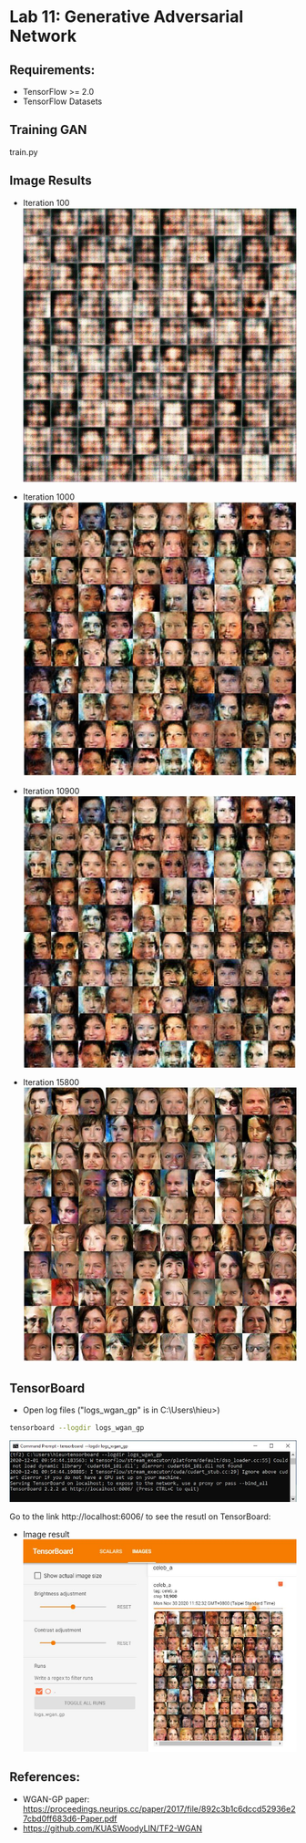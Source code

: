 # Lab 11: Generative Adversarial Network
## Requirements: 
- TensorFlow >= 2.0
- TensorFlow Datasets

## Training GAN 
train.py

## Image Results
- Iteration 100
![iter 100](image_results/iter_100.JPG)

- Iteration 1000
![iter 1000](image_results/iter_1000.JPG)

- Iteration 10900
![iter 10900](image_results/iter_10900.JPG)

- Iteration 15800
![iter 15800](image_results/iter_15800.JPG)

## TensorBoard
- Open log files ("logs_wgan_gp" is in  C:\Users\hieu>)
```bash
tensorboard --logdir logs_wgan_gp
```
![TensorBoad](image_results/run.JPG)

Go to the link http://localhost:6006/ to see the resutl on TensorBoard:
- Image result
![TensorBoad](image_results/Tensorboard.JPG)

## References: 
- WGAN-GP paper: https://proceedings.neurips.cc/paper/2017/file/892c3b1c6dccd52936e27cbd0ff683d6-Paper.pdf
- https://github.com/KUASWoodyLIN/TF2-WGAN

